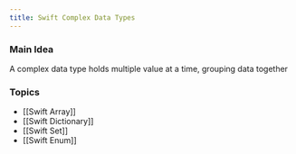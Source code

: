 ```yaml
---
title: Swift Complex Data Types
---
```


### Main Idea
A complex data type holds multiple value at a time, grouping data together 

### Topics
- [[Swift Array]]
- [[Swift Dictionary]]
- [[Swift Set]]
- [[Swift Enum]]
